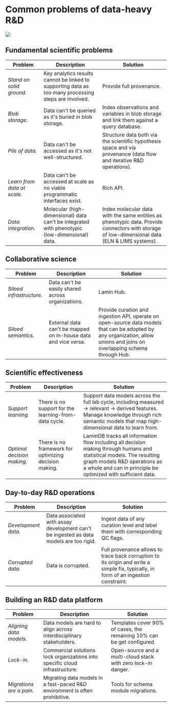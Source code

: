 # Common problems of data-heavy R&D

![](https://lamin-site-assets.s3.amazonaws.com/s2B8MCb8xraVXUFOT682L-1.svg)

## Fundamental scientific problems

<!-- prettier-ignore -->
Problem | Description | Solution
--- | --- | ---
_Stand on solid ground._ | Key analytics results cannot be linked to supporting data as too many processing steps are involved. | Provide full provenance.
_Blob storage._ | Data can't be queried as it's buried in blob storage. | Index observations and variables in blob storage and link them against a query database.
_Pile of data._ | Data can't be accessed as it's not well-structured. | Structure data both via the scientific hypothesis space and via provenance (data flow and iterative R&D operations).
_Learn from data at scale._ | Data can't be accessed at scale as no viable programmatic interfaces exist. | Rich API.
_Data integration._ | Molecular (high-dimensional) data can't be integrated with phenotypic (low-dimensional) data. | Index molecular data with the same entities as phenotypic data. Provide connectors with storage of low-dimensional data (ELN & LIMS systems).

## Collaborative science

<!-- prettier-ignore -->
Problem | Description | Solution
--- | --- | ---
_Siloed infrastructure._ | Data can't be easily shared across organizations. | Lamin Hub.
_Siloed semantics._ | External data can't be mapped on in-house data and vice versa. | Provide curation and ingestion API, operate on open-source data models that can be adopted by any organization, allow unions and joins on overlapping schema through Hub.

## Scientific effectiveness

<!-- prettier-ignore -->
Problem | Description | Solution
--- | --- | ---
_Support learning._ | There is no support for the learning-from-data cycle. | Support data models across the full lab cycle, including measured → relevant → derived features. Manage knowledge through rich semantic models that map high-dimensional data to learn from.
_Optimal decision making._ | There is no framework for optimizing decision making. | LaminDB tracks all information flow including all decision making through humans and statistical models. The resulting graph models R&D operations as a whole and can in principle be optimized with sufficient data.

## Day-to-day R&D operations

<!-- prettier-ignore -->
Problem | Description | Solution
--- | --- | ---
_Development data._ | Data associated with assay development can't be ingested as data models are too rigid. | Ingest data of any curation level and label them with corresponding QC flags.
_Corrupted data._ | Data is corrupted. | Full provenance allows to trace back corruption to its origin and write a simple fix, typically, in form of an ingestion constraint.

## Building an R&D data platform

<!-- prettier-ignore -->
Problem | Description | Solution
--- | --- | ---
_Aligning data models._ | Data models are hard to align across interdisciplinary stakeholders. | Templates cover 90% of cases, the remaining 10% can be get configured.
_Lock-in._ | Commercial solutions lock organizations into specific cloud infrastructure. | Open-source and a multi-cloud stack with zero lock-in danger.
_Migrations are a pain._ | Migrating data models in a fast-paced R&D environment is often prohibitive. | Tools for schema module migrations.

